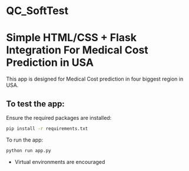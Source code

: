 # QC_SoftTest

# Simple HTML/CSS + Flask Integration For Medical Cost Prediction in USA
This app is designed for Medical Cost prediction in four biggest region in USA.

## To test the app:

Ensure the required packages are installed:

```bash
pip install -r requirements.txt
```

To run the app:

```bash
python run app.py
```
* Virtual environments are encouraged
